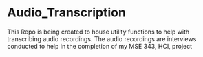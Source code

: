 # Audio_Transcription
This Repo is being created to house utility functions to help with transcribing audio recordings. The audio recordings are interviews conducted to help in the completion of my MSE 343, HCI, project 
